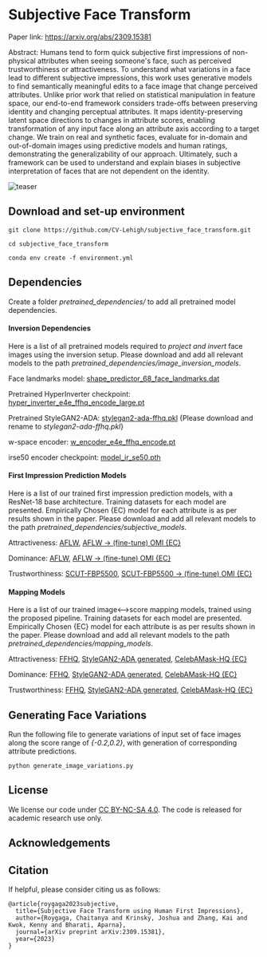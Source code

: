 # Subjective Face Transform

Paper link: https://arxiv.org/abs/2309.15381

Abstract: Humans tend to form quick subjective first impressions of non-physical attributes when seeing someone's face, such as perceived trustworthiness or attractiveness. To understand what variations in a face lead to different subjective impressions, this work uses generative models to find semantically meaningful edits to a face image that change perceived attributes. Unlike prior work that relied on statistical manipulation in feature space, our end-to-end framework considers trade-offs between preserving identity and changing perceptual attributes. It maps identity-preserving latent space directions to changes in attribute scores, enabling transformation of any input face along an attribute axis according to a target change. We train on real and synthetic faces, evaluate for in-domain and out-of-domain images using predictive models and human ratings, demonstrating the generalizability of our approach. Ultimately, such a framework can be used to understand and explain biases in subjective interpretation of faces that are not dependent on the identity.

![teaser](teaser.png)

## Download and set-up environment

```
git clone https://github.com/CV-Lehigh/subjective_face_transform.git

cd subjective_face_transform

conda env create -f environment.yml
```

## Dependencies

Create a folder *pretrained_dependencies/* to add all pretrained model dependencies.

#### Inversion Dependencies

Here is a list of all pretrained models required to *project and invert* face images using the inversion setup. Please download and add all relevant models to the path *pretrained_dependencies/image_inversion_models*.

Face landmarks model: [shape_predictor_68_face_landmarks.dat](https://github.com/italojs/facial-landmarks-recognition/blob/master/shape_predictor_68_face_landmarks.dat)

Pretrained HyperInverter checkpoint: [hyper_inverter_e4e_ffhq_encode_large.pt](https://drive.google.com/file/d/1JxKAHk-u4joVq1NmDsVcR_ov-cNWFBSu/view)

Pretrained StyleGAN2-ADA: [stylegan2-ada-ffhq.pkl](https://nvlabs-fi-cdn.nvidia.com/stylegan2-ada-pytorch/pretrained/ffhq.pkl) {Please download and rename to *stylegan2-ada-ffhq.pkl*}

w-space encoder: [w_encoder_e4e_ffhq_encode.pt](https://drive.google.com/file/d/1uVqnXDBujAv4a4TU99SFIwKeAG-H6pzp/view)

irse50 encoder checkpoint: [model_ir_se50.pth](https://drive.google.com/file/d/1KW7bjndL3QG3sxBbZxreGHigcCCpsDgn/view)

#### First Impression Prediction Models

Here is a list of our trained first impression prediction models, with a ResNet-18 base architecture. Training datasets for each model are presented. Empirically Chosen {EC} model for each attribute is as per results shown in the paper. Please download and add all relevant models to the path *pretrained_dependencies/subjective_models*.

Attractiveness: [AFLW](), [AFLW &#8594; (fine-tune) OMI {EC}]()

Dominance: [AFLW](), [AFLW &#8594; (fine-tune) OMI {EC}]()

Trustworthiness: [SCUT-FBP5500](), [SCUT-FBP5500 &#8594; (fine-tune) OMI {EC}]()

#### Mapping Models

Here is a list of our trained image⟷score mapping models, trained using the proposed pipeline. Training datasets for each model are presented. Empirically Chosen {EC} model for each attribute is as per results shown in the paper. Please download and add all relevant models to the path *pretrained_dependencies/mapping_models*.

Attractiveness: [FFHQ](), [StyleGAN2-ADA generated](), [CelebAMask-HQ {EC}]()

Dominance: [FFHQ](), [StyleGAN2-ADA generated](), [CelebAMask-HQ {EC}]()

Trustworthiness: [FFHQ](), [StyleGAN2-ADA generated](), [CelebAMask-HQ {EC}]()

## Generating Face Variations

Run the following file to generate variations of input set of face images along the score range of *{-0.2,0.2}*, with generation of corresponding attribute predictions.

```
python generate_image_variations.py
```

## License

We license our code under [CC BY-NC-SA 4.0](https://creativecommons.org/licenses/by-nc-sa/4.0/legalcode). The code is released for academic research use only.

## Acknowledgements



## Citation

If helpful, please consider citing us as follows:

```
@article{roygaga2023subjective,
  title={Subjective Face Transform using Human First Impressions},
  author={Roygaga, Chaitanya and Krinsky, Joshua and Zhang, Kai and Kwok, Kenny and Bharati, Aparna},
  journal={arXiv preprint arXiv:2309.15381},
  year={2023}
}
```
